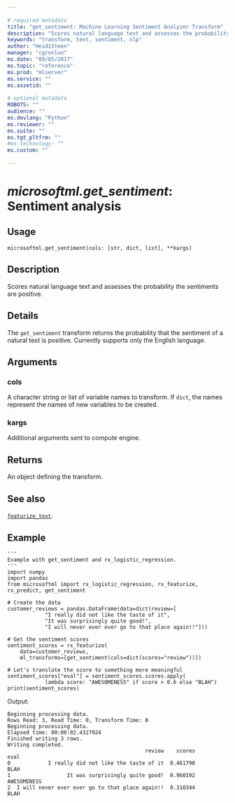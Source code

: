 ```yaml
--- 
 
# required metadata 
title: "get_sentiment: Machine Learning Sentiment Analyzer Transform" 
description: "Scores natural language text and assesses the probability the sentiments are positive." 
keywords: "transform, text, sentiment, nlp" 
author: "HeidiSteen" 
manager: "cgronlun" 
ms.date: "09/05/2017" 
ms.topic: "reference" 
ms.prod: "mlserver" 
ms.service: "" 
ms.assetid: "" 
 
# optional metadata 
ROBOTS: "" 
audience: "" 
ms.devlang: "Python" 
ms.reviewer: "" 
ms.suite: "" 
ms.tgt_pltfrm: "" 
#ms.technology: "" 
ms.custom: "" 
 
---
```


# *microsoftml.get_sentiment*: Sentiment analysis





## Usage



```
microsoftml.get_sentiment(cols: [str, dict, list], **kargs)
```





## Description

Scores natural language text and assesses
the probability the sentiments are positive.


## Details

The `get_sentiment` transform returns the probability
that the sentiment of a natural text is positive. Currently supports
only the English language.


## Arguments


### cols

A character string or list of variable names to transform. If
`dict`, the names represent the names of new variables to be created.


### kargs

Additional arguments sent to compute engine.


## Returns

An object defining the transform.


## See also

[`featurize_text`](featurize-text.md).


## Example



```
'''
Example with get_sentiment and rx_logistic_regression.
'''
import numpy
import pandas
from microsoftml import rx_logistic_regression, rx_featurize, rx_predict, get_sentiment

# Create the data
customer_reviews = pandas.DataFrame(data=dict(review=[
            "I really did not like the taste of it",
            "It was surprisingly quite good!",
            "I will never ever ever go to that place again!!"]))
            
# Get the sentiment scores
sentiment_scores = rx_featurize(
    data=customer_reviews,
    ml_transforms=[get_sentiment(cols=dict(scores="review"))])
    
# Let's translate the score to something more meaningful
sentiment_scores["eval"] = sentiment_scores.scores.apply(
            lambda score: "AWESOMENESS" if score > 0.6 else "BLAH")
print(sentiment_scores)
```


Output:



```
Beginning processing data.
Rows Read: 3, Read Time: 0, Transform Time: 0
Beginning processing data.
Elapsed time: 00:00:02.4327924
Finished writing 3 rows.
Writing completed.
                                            review    scores         eval
0            I really did not like the taste of it  0.461790         BLAH
1                  It was surprisingly quite good!  0.960192  AWESOMENESS
2  I will never ever ever go to that place again!!  0.310344         BLAH
```

